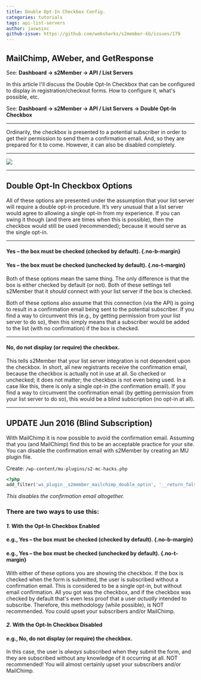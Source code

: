```yaml
---
title: Double Opt-In Checkbox Config.
categories: tutorials
tags: api-list-servers
author: jaswsinc
github-issue: https://github.com/websharks/s2member-kb/issues/179
---
```


## MailChimp, AWeber, and GetResponse

See: **Dashboard → s2Member → API / List Servers**

In this article I'll discuss the Double Opt-In Checkbox that can be configured to display in registration/checkout forms. How to configure it, what's possible, etc.

See: **Dashboard → s2Member → API / List Servers → Double Opt-In Checkbox**

---

Ordinarily, the checkbox is presented to a potential subscriber in order to get their permission to send them a confirmation email. And, so they are prepared for it to come. However, it can also be disabled completely.

---

![](http://cdn.websharks-inc.com/s2member/uploads/2014/01/Selection_112.png)

---

## Double Opt-In Checkbox Options

All of these options are presented under the assumption that your list server will require a double opt-in procedure. It’s very unusual that a list server would agree to allowing a single opt-in from my experience. If you can swing it though (and there are times when this is possible), then the checkbox would still be used (recommended); because it would serve as the single opt-in.

---

#### Yes – the box must be checked (checked by default). {.no-b-margin}
#### Yes – the box must be checked (unchecked by default). {.no-t-margin}

Both of these options mean the same thing. The only difference is that the box is either checked by default (or not). Both of these settings tell s2Member that it _should_ connect with your list server if the box is checked.

Both of these options also assume that this connection (via the API) is going to result in a confirmation email being sent to the potential subscriber. If you find a way to circumvent this (e.g., by getting permission from your list server to do so), then this simply means that a subscriber would be added to the list (with no confirmation) if the box is checked.

---

#### No, do not display (or require) the checkbox.

This tells s2Member that your list server integration is not dependent upon the checkbox. In short, all new registrants receive the confirmation email, because the checkbox is actually not in use at all. So checked or unchecked; it does not matter; the checkbox is not even being used. In a case like this, there is only a single opt-in (the confirmation email). If you find a way to circumvent the confirmation email (by getting permission from your list server to do so), this would be a blind subscription (no opt-in at all).

---

## UPDATE Jun 2016 (Blind Subscription)

With MailChimp it is now possible to avoid the confirmation email. Assuming that you (and MailChimp) find this to be an acceptable practice for your site. You can disable the confirmation email with s2Member by creating an MU plugin file.

Create: `/wp-content/mu-plugins/s2-mc-hacks.php`

```php
<?php
add_filter('ws_plugin__s2member_mailchimp_double_optin', '__return_false');
```

_This disables the confirmation email altogether._

### There are two ways to use this:

#### *1.* With the Opt-In Checkbox Enabled

#### e.g., Yes – the box must be checked (checked by default). {.no-b-margin}
#### e.g., Yes – the box must be checked (unchecked by default). {.no-t-margin}

With either of these options you are showing the checkbox. If the box is checked when the form is submitted, the user is subscribed without a confirmation email. This is considered to be a single opt-in, but without email confirmation. All you got was the checkbox, and if the checkbox was checked by default that's even less proof that a user _actually_ intended to subscribe. Therefore, this methodology (while possible), is NOT recommended. You could upset your subscribers and/or MailChimp.

#### *2.* With the Opt-In Checkbox Disabled

#### e.g., No, do not display (or require) the checkbox.

In this case, the user is _always_ subscribed when they submit the form, and they are subscribed without any knowledge of it occurring at all. NOT recommended! You will almost certainly upset your subscribers and/or MailChimp.
